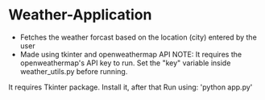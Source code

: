 # Weather-Application

- Fetches the weather forcast based on the location (city) entered by the user
- Made using tkinter and openweathermap API
NOTE: It requires the openweathermap's API key to run. Set the "key" variable inside weather_utils.py before running.

It requires Tkinter package. Install it, after that Run using: 'python app.py'

